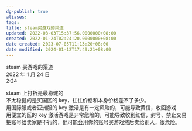 ```yaml
---
dg-publish: true
aliases: 
tags: 
title: steam买游戏的渠道
updated: 2022-03-03T15:37:56.0000000+08:00
created: 2022-01-24T02:24:20.0000000+08:00
date created: 2023-07-05T11:13:20+08:00
date modified: 2024-01-12T17:49:21+08:00
---
```


steam 买游戏的渠道  
2022 年 1 月 24 日  
2:24

steam 上打折是最稳健的  
不太稳健的是买国区的 key，往往价格和本身价格差不了多少。  
用国际服或者亚洲服的 key 激活是有一定风险的，可能导致黄信，收回游戏  
用便宜的区的 key 激活游戏是非常危险的，可能导致收到红信，封号、禁止交易  
把账号给卖家是不行的，他可能会用你的账号买游戏然后卖给别人，很危险。
